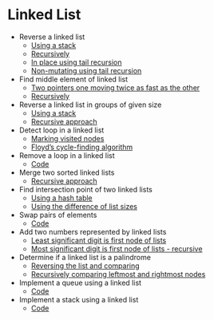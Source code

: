 # Linked List

* Reverse a linked list
  * [Using a stack](src/reverseStack.js)
  * [Recursively](src/reverseRecursive.js)
  * [In place using tail recursion](src/reverseTailRecInPlace.js)
  * [Non-mutating using tail recursion](src/reverseTailRec.js)
* Find middle element of linked list
  * [Two pointers one moving twice as fast as the other](src/findMiddle.js)
  * [Recursively](src/findMiddleRec.js)
* Reverse a linked list in groups of given size
  * [Using a stack](src/reverseGroup.js)
  * [Recursive approach](src/reverseGroupRec.js)
* Detect loop in a linked list
  * [Marking visited nodes](src/detectLoop.js)
  * [Floyd’s cycle-finding algorithm](src/detectLoopFloyd.js)
* Remove a loop in a linked list
  * [Code](src/removeLoop.js)
* Merge two sorted linked lists
  * [Recursive approach](src/merge.js)
* Find intersection point of two linked lists
  * [Using a hash table](src/intersectionHash.js)
  * [Using the difference of list sizes](src/intersection.js)
* Swap pairs of elements
  * [Code](src/swapPairs.js)
* Add two numbers represented by linked lists
  * [Least significant digit is first node of lists](src/addNumbers.js)
  * [Most significant digit is first node of lists - recursive](src/addNumbersRec.js)
* Determine if a linked list is a palindrome
  * [Reversing the list and comparing](src/isPalindrome)
  * [Recursively comparing leftmost and rightmost nodes](src/isPalindromeRec.js)
* Implement a queue using a linked list
  * [Code](src/Queue.js)
* Implement a stack using a linked list
  * [Code](src/Stack.js)

